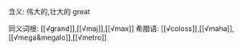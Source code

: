 含义:
伟大的,壮大的 great

同义词根:
[[√grand]],[[√maj]],[[√max]]
希腊语:	[[√coloss]],[[√maha]],[[√mega&megalo]],[[√metro]]

